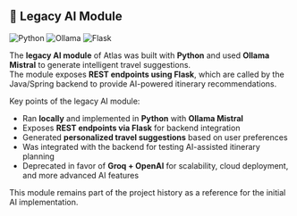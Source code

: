 ## 🤖 Legacy AI Module

![Python](https://img.shields.io/badge/Python-3.12-blue?logo=python)
![Ollama](https://img.shields.io/badge/Ollama-Mistral-orange?logo=ollama)
![Flask](https://img.shields.io/badge/Flask-2.3-lightgrey?logo=flask)

The **legacy AI module** of Atlas was built with **Python** and used **Ollama Mistral** to generate intelligent travel suggestions.  
The module exposes **REST endpoints using Flask**, which are called by the Java/Spring backend to provide AI-powered itinerary recommendations. 

Key points of the legacy AI module:

- Ran **locally** and implemented in **Python** with **Ollama Mistral**
- Exposes **REST endpoints via Flask** for backend integration  
- Generated **personalized travel suggestions** based on user preferences
- Was integrated with the backend for testing AI-assisted itinerary planning
- Deprecated in favor of **Groq + OpenAI** for scalability, cloud deployment, and more advanced AI features

This module remains part of the project history as a reference for the initial AI implementation.
